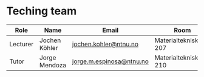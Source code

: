 # Teching team

| Role     | Name           | Email                    | Room                  | 
|----------|----------------|--------------------------|-----------------------|
| Lecturer | Jochen Köhler  | jochen.kohler@ntnu.no    | Materialteknisk*3-207 |
| Tutor    | Jorge Mendoza  | jorge.m.espinosa@ntnu.no | Materialteknisk*3-210 |
